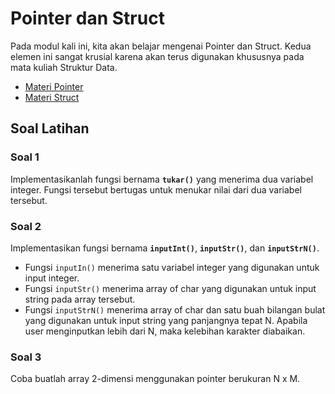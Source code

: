 # Pointer dan Struct

Pada modul kali ini, kita akan belajar mengenai Pointer dan Struct. Kedua elemen ini sangat krusial karena akan terus digunakan khususnya pada mata kuliah Struktur Data.

- [Materi Pointer](/pointer/README.md)
- [Materi Struct](/struct/README.md)

## Soal Latihan

### Soal 1

Implementasikanlah fungsi bernama **`tukar()`** yang menerima dua variabel integer. Fungsi tersebut bertugas untuk menukar nilai dari dua variabel tersebut.

### Soal 2

Implementasikan fungsi bernama **`inputInt()`**, **`inputStr()`**, dan **`inputStrN()`**.
- Fungsi `inputIn()` menerima satu variabel integer yang digunakan untuk input integer.
- Fungsi `inputStr()` menerima array of char yang digunakan untuk input string pada array tersebut.
- Fungsi `inputStrN()` menerima array of char dan satu buah bilangan bulat yang digunakan untuk input string yang panjangnya tepat N. Apabila user menginputkan lebih dari N, maka kelebihan karakter diabaikan.

### Soal 3

Coba buatlah array 2-dimensi menggunakan pointer berukuran N x M.